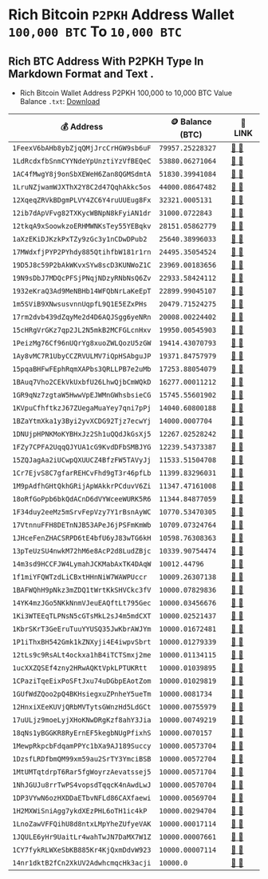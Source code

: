 # Rich Bitcoin `P2PKH` Address Wallet `100,000 BTC` To `10,000 BTC`

## Rich BTC Address With P2PKH Type In Markdown Format and Text .

- Rich Bitcoin Wallet Address P2PKH 100,000 to 10,000 BTC Value Balance `.txt`: [Download](https://)

| 💰 Address | 🪙 Balance (BTC) | 🔗 LINK |
| --- | --- | --- |
| `1FeexV6bAHb8ybZjqQMjJrcCrHGW9sb6uF` | `79957.25228327` | [ :mag_right: ](https://btc1.trezor.io/address/1FeexV6bAHb8ybZjqQMjJrcCrHGW9sb6uF 'TREZOR Explorer') [ :mag_right: ](https://www.blockchain.com/explorer/addresses/BTC/1FeexV6bAHb8ybZjqQMjJrcCrHGW9sb6uF 'Blockchain') |
| `1LdRcdxfbSnmCYYNdeYpUnztiYzVfBEQeC` | `53880.06271064` | [ :mag_right: ](https://btc1.trezor.io/address/1LdRcdxfbSnmCYYNdeYpUnztiYzVfBEQeC 'TREZOR Explorer') [ :mag_right: ](https://www.blockchain.com/explorer/addresses/BTC/1LdRcdxfbSnmCYYNdeYpUnztiYzVfBEQeC 'Blockchain') |
| `1AC4fMwgY8j9onSbXEWeH6Zan8QGMSdmtA` | `51830.39941084` | [ :mag_right: ](https://btc1.trezor.io/address/1AC4fMwgY8j9onSbXEWeH6Zan8QGMSdmtA 'TREZOR Explorer') [ :mag_right: ](https://www.blockchain.com/explorer/addresses/BTC/1AC4fMwgY8j9onSbXEWeH6Zan8QGMSdmtA 'Blockchain') |
| `1LruNZjwamWJXThX2Y8C2d47QqhAkkc5os` | `44000.08647482` | [ :mag_right: ](https://btc1.trezor.io/address/1LruNZjwamWJXThX2Y8C2d47QqhAkkc5os 'TREZOR Explorer') [ :mag_right: ](https://www.blockchain.com/explorer/addresses/BTC/1LruNZjwamWJXThX2Y8C2d47QqhAkkc5os 'Blockchain') |
| `12XqeqZRVkBDgmPLVY4ZC6Y4ruUUEug8Fx` | `32321.0005131` | [ :mag_right: ](https://btc1.trezor.io/address/12XqeqZRVkBDgmPLVY4ZC6Y4ruUUEug8Fx 'TREZOR Explorer') [ :mag_right: ](https://www.blockchain.com/explorer/addresses/BTC/12XqeqZRVkBDgmPLVY4ZC6Y4ruUUEug8Fx 'Blockchain') |
| `12ib7dApVFvg82TXKycWBNpN8kFyiAN1dr` | `31000.0722843` | [ :mag_right: ](https://btc1.trezor.io/address/12ib7dApVFvg82TXKycWBNpN8kFyiAN1dr 'TREZOR Explorer') [ :mag_right: ](https://www.blockchain.com/explorer/addresses/BTC/12ib7dApVFvg82TXKycWBNpN8kFyiAN1dr 'Blockchain') |
| `12tkqA9xSoowkzoERHMWNKsTey55YEBqkv` | `28151.05862779` | [ :mag_right: ](https://btc1.trezor.io/address/12tkqA9xSoowkzoERHMWNKsTey55YEBqkv 'TREZOR Explorer') [ :mag_right: ](https://www.blockchain.com/explorer/addresses/BTC/12tkqA9xSoowkzoERHMWNKsTey55YEBqkv 'Blockchain') |
| `1aXzEKiDJKzkPxTZy9zGc3y1nCDwDPub2` | `25640.38996033` | [ :mag_right: ](https://btc1.trezor.io/address/1aXzEKiDJKzkPxTZy9zGc3y1nCDwDPub2 'TREZOR Explorer') [ :mag_right: ](https://www.blockchain.com/explorer/addresses/BTC/1aXzEKiDJKzkPxTZy9zGc3y1nCDwDPub2 'Blockchain') |
| `17MWdxfjPYP2PYhdy885QtihfbW181r1rn` | `24495.35054524` | [ :mag_right: ](https://btc1.trezor.io/address/17MWdxfjPYP2PYhdy885QtihfbW181r1rn 'TREZOR Explorer') [ :mag_right: ](https://www.blockchain.com/explorer/addresses/BTC/17MWdxfjPYP2PYhdy885QtihfbW181r1rn 'Blockchain') |
| `19D5J8c59P2bAkWKvxSYw8scD3KUNWoZ1C` | `23969.00183656` | [ :mag_right: ](https://btc1.trezor.io/address/19D5J8c59P2bAkWKvxSYw8scD3KUNWoZ1C 'TREZOR Explorer') [ :mag_right: ](https://www.blockchain.com/explorer/addresses/BTC/19D5J8c59P2bAkWKvxSYw8scD3KUNWoZ1C 'Blockchain') |
| `19N9sDbJ7MDQcPFSjPNqjNDzyRNbNsQ6Zv` | `22933.58424112` | [ :mag_right: ](https://btc1.trezor.io/address/19N9sDbJ7MDQcPFSjPNqjNDzyRNbNsQ6Zv 'TREZOR Explorer') [ :mag_right: ](https://www.blockchain.com/explorer/addresses/BTC/19N9sDbJ7MDQcPFSjPNqjNDzyRNbNsQ6Zv 'Blockchain') |
| `1932eKraQ3Ad9MeNBHb14WFQbNrLaKeEpT` | `22899.99045107` | [ :mag_right: ](https://btc1.trezor.io/address/1932eKraQ3Ad9MeNBHb14WFQbNrLaKeEpT 'TREZOR Explorer') [ :mag_right: ](https://www.blockchain.com/explorer/addresses/BTC/1932eKraQ3Ad9MeNBHb14WFQbNrLaKeEpT 'Blockchain') |
| `1m5SViB9XNwsusvnnUqpfL9Q1E5EZxPHs` | `20479.71524275` | [ :mag_right: ](https://btc1.trezor.io/address/1m5SViB9XNwsusvnnUqpfL9Q1E5EZxPHs 'TREZOR Explorer') [ :mag_right: ](https://www.blockchain.com/explorer/addresses/BTC/1m5SViB9XNwsusvnnUqpfL9Q1E5EZxPHs 'Blockchain') |
| `17rm2dvb439dZqyMe2d4D6AQJSgg6yeNRn` | `20008.00224402` | [ :mag_right: ](https://btc1.trezor.io/address/17rm2dvb439dZqyMe2d4D6AQJSgg6yeNRn 'TREZOR Explorer') [ :mag_right: ](https://www.blockchain.com/explorer/addresses/BTC/17rm2dvb439dZqyMe2d4D6AQJSgg6yeNRn 'Blockchain') |
| `15cHRgVrGKz7qp2JL2N5mkB2MCFGLcnHxv` | `19950.00545903` | [ :mag_right: ](https://btc1.trezor.io/address/15cHRgVrGKz7qp2JL2N5mkB2MCFGLcnHxv 'TREZOR Explorer') [ :mag_right: ](https://www.blockchain.com/explorer/addresses/BTC/15cHRgVrGKz7qp2JL2N5mkB2MCFGLcnHxv 'Blockchain') |
| `1PeizMg76Cf96nUQrYg8xuoZWLQozU5zGW` | `19414.43070793` | [ :mag_right: ](https://btc1.trezor.io/address/1PeizMg76Cf96nUQrYg8xuoZWLQozU5zGW 'TREZOR Explorer') [ :mag_right: ](https://www.blockchain.com/explorer/addresses/BTC/1PeizMg76Cf96nUQrYg8xuoZWLQozU5zGW 'Blockchain') |
| `1Ay8vMC7R1UbyCCZRVULMV7iQpHSAbguJP` | `19371.84757979` | [ :mag_right: ](https://btc1.trezor.io/address/1Ay8vMC7R1UbyCCZRVULMV7iQpHSAbguJP 'TREZOR Explorer') [ :mag_right: ](https://www.blockchain.com/explorer/addresses/BTC/1Ay8vMC7R1UbyCCZRVULMV7iQpHSAbguJP 'Blockchain') |
| `15pqaBHFwFEphRqmXAPbs3QRLLPB7e2uMb` | `17253.88054079` | [ :mag_right: ](https://btc1.trezor.io/address/15pqaBHFwFEphRqmXAPbs3QRLLPB7e2uMb 'TREZOR Explorer') [ :mag_right: ](https://www.blockchain.com/explorer/addresses/BTC/15pqaBHFwFEphRqmXAPbs3QRLLPB7e2uMb 'Blockchain') |
| `1BAuq7Vho2CEkVkUxbfU26LhwQjbCmWQkD` | `16277.00011212` | [ :mag_right: ](https://btc1.trezor.io/address/1BAuq7Vho2CEkVkUxbfU26LhwQjbCmWQkD 'TREZOR Explorer') [ :mag_right: ](https://www.blockchain.com/explorer/addresses/BTC/1BAuq7Vho2CEkVkUxbfU26LhwQjbCmWQkD 'Blockchain') |
| `1GR9qNz7zgtaW5HwwVpEJWMnGWhsbsieCG` | `15745.55601902` | [ :mag_right: ](https://btc1.trezor.io/address/1GR9qNz7zgtaW5HwwVpEJWMnGWhsbsieCG 'TREZOR Explorer') [ :mag_right: ](https://www.blockchain.com/explorer/addresses/BTC/1GR9qNz7zgtaW5HwwVpEJWMnGWhsbsieCG 'Blockchain') |
| `1KVpuCfhftkzJ67ZUegaMuaYey7qni7pPj` | `14040.60800188` | [ :mag_right: ](https://btc1.trezor.io/address/1KVpuCfhftkzJ67ZUegaMuaYey7qni7pPj 'TREZOR Explorer') [ :mag_right: ](https://www.blockchain.com/explorer/addresses/BTC/1KVpuCfhftkzJ67ZUegaMuaYey7qni7pPj 'Blockchain') |
| `1BZaYtmXka1y3Byi2yvXCDG92Tjz7ecwYj` | `14000.0007704` | [ :mag_right: ](https://btc1.trezor.io/address/1BZaYtmXka1y3Byi2yvXCDG92Tjz7ecwYj 'TREZOR Explorer') [ :mag_right: ](https://www.blockchain.com/explorer/addresses/BTC/1BZaYtmXka1y3Byi2yvXCDG92Tjz7ecwYj 'Blockchain') |
| `1DNUjpHPNKMoKYBHxJz2Sh1uQQdJkGsXj5` | `12267.02528242` | [ :mag_right: ](https://btc1.trezor.io/address/1DNUjpHPNKMoKYBHxJz2Sh1uQQdJkGsXj5 'TREZOR Explorer') [ :mag_right: ](https://www.blockchain.com/explorer/addresses/BTC/1DNUjpHPNKMoKYBHxJz2Sh1uQQdJkGsXj5 'Blockchain') |
| `1FZy7CPFA2UqqQJYUA1cG9KvdDFbSMBJYG` | `12239.54373387` | [ :mag_right: ](https://btc1.trezor.io/address/1FZy7CPFA2UqqQJYUA1cG9KvdDFbSMBJYG 'TREZOR Explorer') [ :mag_right: ](https://www.blockchain.com/explorer/addresses/BTC/1FZy7CPFA2UqqQJYUA1cG9KvdDFbSMBJYG 'Blockchain') |
| `15ZQJagAa2iUCwpQXUUCZ4BfzFW5TAVyJj` | `11533.51504708` | [ :mag_right: ](https://btc1.trezor.io/address/15ZQJagAa2iUCwpQXUUCZ4BfzFW5TAVyJj 'TREZOR Explorer') [ :mag_right: ](https://www.blockchain.com/explorer/addresses/BTC/15ZQJagAa2iUCwpQXUUCZ4BfzFW5TAVyJj 'Blockchain') |
| `1Cr7EjvS8C7gfarREHCvFhd9gT3r46pfLb` | `11399.83296031` | [ :mag_right: ](https://btc1.trezor.io/address/1Cr7EjvS8C7gfarREHCvFhd9gT3r46pfLb 'TREZOR Explorer') [ :mag_right: ](https://www.blockchain.com/explorer/addresses/BTC/1Cr7EjvS8C7gfarREHCvFhd9gT3r46pfLb 'Blockchain') |
| `1M9pAdfhGHtQkhGRijApWAkkrPCduvV6Zi` | `11347.47161008` | [ :mag_right: ](https://btc1.trezor.io/address/1M9pAdfhGHtQkhGRijApWAkkrPCduvV6Zi 'TREZOR Explorer') [ :mag_right: ](https://www.blockchain.com/explorer/addresses/BTC/1M9pAdfhGHtQkhGRijApWAkkrPCduvV6Zi 'Blockchain') |
| `18oRfGoPpb6bkQdACnD6dVYWceeWURK5R6` | `11344.84877059` | [ :mag_right: ](https://btc1.trezor.io/address/18oRfGoPpb6bkQdACnD6dVYWceeWURK5R6 'TREZOR Explorer') [ :mag_right: ](https://www.blockchain.com/explorer/addresses/BTC/18oRfGoPpb6bkQdACnD6dVYWceeWURK5R6 'Blockchain') |
| `1F34duy2eeMz5mSrvFepVzy7Y1rBsnAyWC` | `10770.53470305` | [ :mag_right: ](https://btc1.trezor.io/address/1F34duy2eeMz5mSrvFepVzy7Y1rBsnAyWC 'TREZOR Explorer') [ :mag_right: ](https://www.blockchain.com/explorer/addresses/BTC/1F34duy2eeMz5mSrvFepVzy7Y1rBsnAyWC 'Blockchain') |
| `17VtnnuFFH8DETnNJB53APeJ6jPSFmKmWb` | `10709.07324764` | [ :mag_right: ](https://btc1.trezor.io/address/17VtnnuFFH8DETnNJB53APeJ6jPSFmKmWb 'TREZOR Explorer') [ :mag_right: ](https://www.blockchain.com/explorer/addresses/BTC/17VtnnuFFH8DETnNJB53APeJ6jPSFmKmWb 'Blockchain') |
| `1JHceFenZHACSRPD6tE4bfU6yJ83wTG6kH` | `10598.76308363` | [ :mag_right: ](https://btc1.trezor.io/address/1JHceFenZHACSRPD6tE4bfU6yJ83wTG6kH 'TREZOR Explorer') [ :mag_right: ](https://www.blockchain.com/explorer/addresses/BTC/1JHceFenZHACSRPD6tE4bfU6yJ83wTG6kH 'Blockchain') |
| `13pTeUzSU4nwkM72hM6e8AcP2d8LudZBjc` | `10339.90754474` | [ :mag_right: ](https://btc1.trezor.io/address/13pTeUzSU4nwkM72hM6e8AcP2d8LudZBjc 'TREZOR Explorer') [ :mag_right: ](https://www.blockchain.com/explorer/addresses/BTC/13pTeUzSU4nwkM72hM6e8AcP2d8LudZBjc 'Blockchain') |
| `14m3sd9HCCFJW4LymahJCKMabAxTK4DAqW` | `10012.44796` | [ :mag_right: ](https://btc1.trezor.io/address/14m3sd9HCCFJW4LymahJCKMabAxTK4DAqW 'TREZOR Explorer') [ :mag_right: ](https://www.blockchain.com/explorer/addresses/BTC/14m3sd9HCCFJW4LymahJCKMabAxTK4DAqW 'Blockchain') |
| `1f1miYFQWTzdLiCBxtHHnNiW7WAWPUccr` | `10009.26307138` | [ :mag_right: ](https://btc1.trezor.io/address/1f1miYFQWTzdLiCBxtHHnNiW7WAWPUccr 'TREZOR Explorer') [ :mag_right: ](https://www.blockchain.com/explorer/addresses/BTC/1f1miYFQWTzdLiCBxtHHnNiW7WAWPUccr 'Blockchain') |
| `1BAFWQhH9pNkz3mZDQ1tWrtKkSHVCkc3fV` | `10000.07829836` | [ :mag_right: ](https://btc1.trezor.io/address/1BAFWQhH9pNkz3mZDQ1tWrtKkSHVCkc3fV 'TREZOR Explorer') [ :mag_right: ](https://www.blockchain.com/explorer/addresses/BTC/1BAFWQhH9pNkz3mZDQ1tWrtKkSHVCkc3fV 'Blockchain') |
| `14YK4mzJGo5NKkNnmVJeuEAQftLt795Gec` | `10000.03456676` | [ :mag_right: ](https://btc1.trezor.io/address/14YK4mzJGo5NKkNnmVJeuEAQftLt795Gec 'TREZOR Explorer') [ :mag_right: ](https://www.blockchain.com/explorer/addresses/BTC/14YK4mzJGo5NKkNnmVJeuEAQftLt795Gec 'Blockchain') |
| `1Ki3WTEEqTLPNsN5cGTsMkL2sJ4m5mdCXT` | `10000.02521437` | [ :mag_right: ](https://btc1.trezor.io/address/1Ki3WTEEqTLPNsN5cGTsMkL2sJ4m5mdCXT 'TREZOR Explorer') [ :mag_right: ](https://www.blockchain.com/explorer/addresses/BTC/1Ki3WTEEqTLPNsN5cGTsMkL2sJ4m5mdCXT 'Blockchain') |
| `1KbrSKrT3GeEruTuuYYUSQ35JwKbrAWJYm` | `10000.01672481` | [ :mag_right: ](https://btc1.trezor.io/address/1KbrSKrT3GeEruTuuYYUSQ35JwKbrAWJYm 'TREZOR Explorer') [ :mag_right: ](https://www.blockchain.com/explorer/addresses/BTC/1KbrSKrT3GeEruTuuYYUSQ35JwKbrAWJYm 'Blockchain') |
| `1P1iThxBH542Gmk1kZNXyji4E4iwpvSbrt` | `10000.01279339` | [ :mag_right: ](https://btc1.trezor.io/address/1P1iThxBH542Gmk1kZNXyji4E4iwpvSbrt 'TREZOR Explorer') [ :mag_right: ](https://www.blockchain.com/explorer/addresses/BTC/1P1iThxBH542Gmk1kZNXyji4E4iwpvSbrt 'Blockchain') |
| `12tLs9c9RsALt4ockxa1hB4iTCTSmxj2me` | `10000.01134115` | [ :mag_right: ](https://btc1.trezor.io/address/12tLs9c9RsALt4ockxa1hB4iTCTSmxj2me 'TREZOR Explorer') [ :mag_right: ](https://www.blockchain.com/explorer/addresses/BTC/12tLs9c9RsALt4ockxa1hB4iTCTSmxj2me 'Blockchain') |
| `1ucXXZQSEf4zny2HRwAQKtVpkLPTUKRtt` | `10000.01039895` | [ :mag_right: ](https://btc1.trezor.io/address/1ucXXZQSEf4zny2HRwAQKtVpkLPTUKRtt 'TREZOR Explorer') [ :mag_right: ](https://www.blockchain.com/explorer/addresses/BTC/1ucXXZQSEf4zny2HRwAQKtVpkLPTUKRtt 'Blockchain') |
| `1CPaziTqeEixPoSFtJxu74uDGbpEAotZom` | `10000.01029819` | [ :mag_right: ](https://btc1.trezor.io/address/1CPaziTqeEixPoSFtJxu74uDGbpEAotZom 'TREZOR Explorer') [ :mag_right: ](https://www.blockchain.com/explorer/addresses/BTC/1CPaziTqeEixPoSFtJxu74uDGbpEAotZom 'Blockchain') |
| `1GUfWdZQoo2pQ4BKHsiegxuZPnheY5ueTm` | `10000.0081734` | [ :mag_right: ](https://btc1.trezor.io/address/1GUfWdZQoo2pQ4BKHsiegxuZPnheY5ueTm 'TREZOR Explorer') [ :mag_right: ](https://www.blockchain.com/explorer/addresses/BTC/1GUfWdZQoo2pQ4BKHsiegxuZPnheY5ueTm 'Blockchain') |
| `12HnxiXEeKUVjQRbMVTytsGWnzHd5LdGCt` | `10000.00755979` | [ :mag_right: ](https://btc1.trezor.io/address/12HnxiXEeKUVjQRbMVTytsGWnzHd5LdGCt 'TREZOR Explorer') [ :mag_right: ](https://www.blockchain.com/explorer/addresses/BTC/12HnxiXEeKUVjQRbMVTytsGWnzHd5LdGCt 'Blockchain') |
| `17uULjz9moeLyjXHoKNwDRgKzf8ahY3Jia` | `10000.00749219` | [ :mag_right: ](https://btc1.trezor.io/address/17uULjz9moeLyjXHoKNwDRgKzf8ahY3Jia 'TREZOR Explorer') [ :mag_right: ](https://www.blockchain.com/explorer/addresses/BTC/17uULjz9moeLyjXHoKNwDRgKzf8ahY3Jia 'Blockchain') |
| `18qNs1yBGGKR8RyErnEF5kegbNUgPfixhS` | `10000.0070157` | [ :mag_right: ](https://btc1.trezor.io/address/18qNs1yBGGKR8RyErnEF5kegbNUgPfixhS 'TREZOR Explorer') [ :mag_right: ](https://www.blockchain.com/explorer/addresses/BTC/18qNs1yBGGKR8RyErnEF5kegbNUgPfixhS 'Blockchain') |
| `1MewpRkpcbFdqamPPYc1bXa9AJ189Succy` | `10000.00573704` | [ :mag_right: ](https://btc1.trezor.io/address/1MewpRkpcbFdqamPPYc1bXa9AJ189Succy 'TREZOR Explorer') [ :mag_right: ](https://www.blockchain.com/explorer/addresses/BTC/1MewpRkpcbFdqamPPYc1bXa9AJ189Succy 'Blockchain') |
| `1DzsfLRDfbmQM99xm59au2SrTY3YmciBSB` | `10000.00572704` | [ :mag_right: ](https://btc1.trezor.io/address/1DzsfLRDfbmQM99xm59au2SrTY3YmciBSB 'TREZOR Explorer') [ :mag_right: ](https://www.blockchain.com/explorer/addresses/BTC/1DzsfLRDfbmQM99xm59au2SrTY3YmciBSB 'Blockchain') |
| `1MtUMTqtdrpT6Rar5fgWoyrzAevatssej5` | `10000.00571704` | [ :mag_right: ](https://btc1.trezor.io/address/1MtUMTqtdrpT6Rar5fgWoyrzAevatssej5 'TREZOR Explorer') [ :mag_right: ](https://www.blockchain.com/explorer/addresses/BTC/1MtUMTqtdrpT6Rar5fgWoyrzAevatssej5 'Blockchain') |
| `1NhJGUJu8rrTwPS4vopsdTqqcK4nAwdLwJ` | `10000.00570704` | [ :mag_right: ](https://btc1.trezor.io/address/1NhJGUJu8rrTwPS4vopsdTqqcK4nAwdLwJ 'TREZOR Explorer') [ :mag_right: ](https://www.blockchain.com/explorer/addresses/BTC/1NhJGUJu8rrTwPS4vopsdTqqcK4nAwdLwJ 'Blockchain') |
| `1DP3VYwN6ozHXDDaETbvNFLd86CAXfaewi` | `10000.00569704` | [ :mag_right: ](https://btc1.trezor.io/address/1DP3VYwN6ozHXDDaETbvNFLd86CAXfaewi 'TREZOR Explorer') [ :mag_right: ](https://www.blockchain.com/explorer/addresses/BTC/1DP3VYwN6ozHXDDaETbvNFLd86CAXfaewi 'Blockchain') |
| `1H2MXWiSniAgg7ykdXEzPHL6oTH1ic4kP` | `10000.00294704` | [ :mag_right: ](https://btc1.trezor.io/address/1H2MXWiSniAgg7ykdXEzPHL6oTH1ic4kP 'TREZOR Explorer') [ :mag_right: ](https://www.blockchain.com/explorer/addresses/BTC/1H2MXWiSniAgg7ykdXEzPHL6oTH1ic4kP 'Blockchain') |
| `1LnoZawVFFQihU8d8ntxLMpYheZUfyeVAK` | `10000.00017114` | [ :mag_right: ](https://btc1.trezor.io/address/1LnoZawVFFQihU8d8ntxLMpYheZUfyeVAK 'TREZOR Explorer') [ :mag_right: ](https://www.blockchain.com/explorer/addresses/BTC/1LnoZawVFFQihU8d8ntxLMpYheZUfyeVAK 'Blockchain') |
| `1JQULE6yHr9UaitLr4wahTwJN7DaMX7W1Z` | `10000.00007661` | [ :mag_right: ](https://btc1.trezor.io/address/1JQULE6yHr9UaitLr4wahTwJN7DaMX7W1Z 'TREZOR Explorer') [ :mag_right: ](https://www.blockchain.com/explorer/addresses/BTC/1JQULE6yHr9UaitLr4wahTwJN7DaMX7W1Z 'Blockchain') |
| `1CY7fykRLWXeSbKB885Kr4KjQxmDdvW923` | `10000.00007114` | [ :mag_right: ](https://btc1.trezor.io/address/1CY7fykRLWXeSbKB885Kr4KjQxmDdvW923 'TREZOR Explorer') [ :mag_right: ](https://www.blockchain.com/explorer/addresses/BTC/1CY7fykRLWXeSbKB885Kr4KjQxmDdvW923 'Blockchain') |
| `14nr1dktB2fCn2XkUV2AdwhcmqcHk3acji` | `10000.0` | [ :mag_right: ](https://btc1.trezor.io/address/14nr1dktB2fCn2XkUV2AdwhcmqcHk3acji 'TREZOR Explorer') [ :mag_right: ](https://www.blockchain.com/explorer/addresses/BTC/14nr1dktB2fCn2XkUV2AdwhcmqcHk3acji 'Blockchain') |
